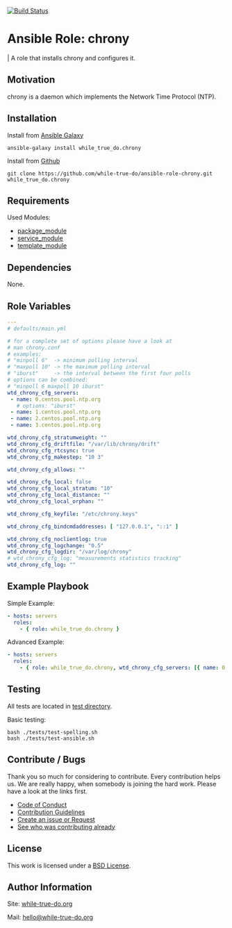 [![Build Status](https://travis-ci.org/while-true-do/ansible-role-chrony.svg?branch=master)](https://travis-ci.org/while-true-do/ansible-role-chrony)

# Ansible Role: chrony
| A role that installs chrony and configures it.

## Motivation

chrony is a daemon which implements the Network Time Protocol (NTP).

## Installation

Install from [Ansible Galaxy](https://galaxy.ansible.com/while_true_do/chrony)

```
ansible-galaxy install while_true_do.chrony
```

Install from [Github](https://github.com/while-true-do/ansible-role-chrony)

```
git clone https://github.com/while-true-do/ansible-role-chrony.git while_true_do.chrony
```

## Requirements

Used Modules:

-   [package_module](http://docs.ansible.com/ansible/latest/modules/package_module.html)
-   [service_module](http://docs.ansible.com/ansible/latest/modules/service_module.html)
-   [template_module](http://docs.ansible.com/ansible/latest/modules/template_module.html)

## Dependencies

None.

## Role Variables

```yaml
---
# defaults/main.yml

# for a complete set of options please have a look at
# man chrony.conf
# examples:
# "minpoll 6"  -> minimum polling interval
# "maxpoll 10" -> the maximum polling interval
# "iburst"     -> the interval between the first four polls
# options can be combined:
# "minpoll 6 maxpoll 10 iburst"
wtd_chrony_cfg_servers:
 - name: 0.centos.pool.ntp.org
   # options: "iburst"
 - name: 1.centos.pool.ntp.org
 - name: 2.centos.pool.ntp.org
 - name: 3.centos.pool.ntp.org

wtd_chrony_cfg_stratumweight: ""
wtd_chrony_cfg_driftfile: "/var/lib/chrony/drift"
wtd_chrony_cfg_rtcsync: true
wtd_chrony_cfg_makestep: "10 3"

wtd_chrony_cfg_allows: ""

wtd_chrony_cfg_local: false
wtd_chrony_cfg_local_stratum: "10"
wtd_chrony_cfg_local_distance: ""
wtd_chrony_cfg_local_orphan: ""

wtd_chrony_cfg_keyfile: "/etc/chrony.keys"

wtd_chrony_cfg_bindcmdaddresses: [ "127.0.0.1", "::1" ]

wtd_chrony_cfg_noclientlog: true
wtd_chrony_cfg_logchange: "0.5"
wtd_chrony_cfg_logdir: "/var/log/chrony"
# wtd_chrony_cfg_log: "measurements statistics tracking"
wtd_chrony_cfg_log: ""
```

## Example Playbook

Simple Example:

```yaml
- hosts: servers
  roles:
    - { role: while_true_do.chrony }
```

Advanced Example:

```yaml
- hosts: servers
  roles:
    - { role: while_true_do.chrony, wtd_chrony_cfg_servers: [{ name: 0.centos.pool.ntp.org, options: "iburst" }, { name: 1.centos.pool.ntp.org }], wtd_chrony_cfg_logdir: '/var/log/chrony' }
```

## Testing

All tests are located in [test directory](./tests/).

Basic testing:

```
bash ./tests/test-spelling.sh
bash ./tests/test-ansible.sh
```

## Contribute / Bugs

Thank you so much for considering to contribute. Every contribution helps us.
We are really happy, when somebody is joining the hard work. Please have a look
at the links first.

-   [Code of Conduct](./docs/CODE_OF_CONDUCT.md)
-   [Contribution Guidelines](./docs/CONTRIBUTING.md)
-   [Create an issue or Request](https://github.com/while-true-do/ansible-role-chrony/issues)
-   [See who was contributing already](https://github.com/while-true-do/ansible-role-chrony/graphs/contributors)

## License

This work is licensed under a [BSD License](https://opensource.org/licenses/BSD-3-Clause).

## Author Information

Site: [while-true-do.org](https://while-true-do.org)

Mail: [hello@while-true-do.org](mailto:hello@while-true-do.org)
